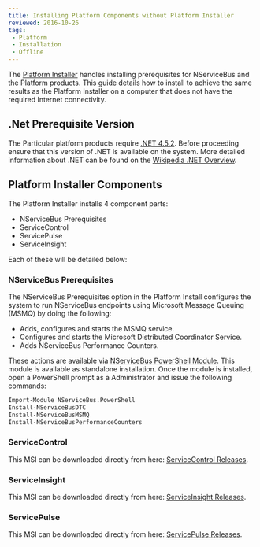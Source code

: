```yaml
---
title: Installing Platform Components without Platform Installer
reviewed: 2016-10-26
tags:
 - Platform
 - Installation
 - Offline
---
```


The [Platform Installer](/platform/installer) handles installing prerequisites for NServiceBus and the Platform products. This guide details how to install to achieve the same results as the Platform Installer on a computer that does not have the required Internet connectivity.


## .Net Prerequisite Version

The Particular platform products require [.NET 4.5.2](https://www.microsoft.com/en-us/download/details.aspx?id=42643). Before proceeding ensure that this version of .NET is available on the system. More detailed information about .NET can be found on the [Wikipedia .NET Overview](https://en.wikipedia.org/wiki/.NET_Framework_version_history#Overview).


##  Platform Installer Components

The Platform Installer installs 4 component parts:

 * NServiceBus Prerequisites
 * ServiceControl
 * ServicePulse
 * ServiceInsight

Each of these will be detailed below:


### NServiceBus Prerequisites

The NServiceBus Prerequisites option in the Platform Install configures the system to run NServiceBus endpoints using Microsoft Message Queuing (MSMQ) by doing the following:

 * Adds, configures and starts the MSMQ service.
 * Configures and starts the Microsoft Distributed Coordinator Service.
 * Adds NServiceBus Performance Counters.

These actions are available via [NServiceBus PowerShell Module](https://github.com/Particular/NServiceBus.PowerShell/releases/latest). This module is available as standalone installation. Once the module is installed, open a PowerShell prompt as a Administrator and issue the following commands:

```ps
Import-Module NServiceBus.PowerShell
Install-NServiceBusDTC
Install-NServiceBusMSMQ
Install-NServiceBusPerformanceCounters
```


### ServiceControl

This MSI can be downloaded directly from here: [ServiceControl Releases](https://github.com/Particular/ServiceControl/releases/latest).


### ServiceInsight

This MSI can be downloaded directly from here: [ServiceInsight Releases](https://github.com/Particular/ServiceInsight/releases/latest).


### ServicePulse

This MSI can be downloaded directly from here: [ServicePulse Releases](https://github.com/Particular/ServicePulse/releases/latest).